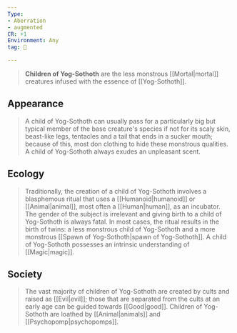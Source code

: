 ```yaml
---
Type:
- Aberration
- augmented
CR: +1
Environment: Any
tag: 👹

---
```


> **Children of Yog-Sothoth** are the less monstrous [[Mortal|mortal]] creatures infused with the essence of [[Yog-Sothoth]].



## Appearance

> A child of Yog-Sothoth can usually pass for a particularly big but typical member of the base creature's species if not for its scaly skin, beast-like legs, tentacles and a tail that ends in a sucker mouth; because of this, most don clothing to hide these monstrous qualities. A child of Yog-Sothoth always exudes an unpleasant scent.


## Ecology

> Traditionally, the creation of a child of Yog-Sothoth involves a blasphemous ritual that uses a [[Humanoid|humanoid]] or [[Animal|animal]], most often a [[Human|human]], as an incubator. The gender of the subject is irrelevant and giving birth to a child of Yog-Sothoth is always fatal. In most cases, the ritual results in the birth of twins: a less monstrous child of Yog-Sothoth and a more monstrous [[Spawn of Yog-Sothoth|spawn of Yog-Sothoth]]. A child of Yog-Sothoth possesses an intrinsic understanding of [[Magic|magic]].


## Society

> The vast majority of children of Yog-Sothoth are created by cults and raised as [[Evil|evil]]; those that are separated from the cults at an early age can be guided towards [[Good|good]]. Children of Yog-Sothoth are loathed by [[Animal|animals]] and [[Psychopomp|psychopomps]].







